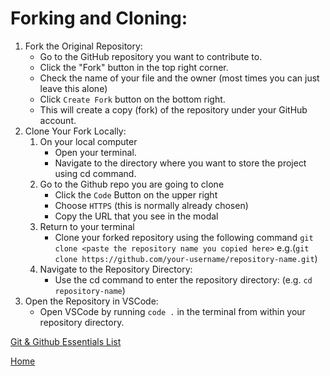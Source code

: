 # Forking and Cloning:

1. Fork the Original Repository:
    - Go to the GitHub repository you want to contribute to.
    - Click the "Fork" button in the top right corner.
    - Check the name of your file and the owner (most times you can just leave this alone)
    - Click `Create Fork` button on the bottom right.
    - This will create a copy (fork) of the repository under your GitHub account.
1. Clone Your Fork Locally:
    1. On your local computer
        - Open your terminal.
        - Navigate to the directory where you want to store the project using cd command.
    2.  Go to the Github repo you are going to clone
        - Click the `Code` Button on the upper right
        - Choose `HTTPS` (this is normally already chosen)
        - Copy the URL that you see in the modal
    3. Return to your terminal
        - Clone your forked repository using the following command `git clone <paste the repository name you copied here>`  e.g.(`git clone https://github.com/your-username/repository-name.git`)
    4. Navigate to the Repository Directory: 
        - Use the cd command to enter the repository directory: (e.g. `cd repository-name`)
1. Open the Repository in VSCode:
    - Open VSCode by running `code .` in the terminal from within your repository directory.

[Git & Github Essentials List](../git-and-github.md)

[Home](https://github.com/10-3-pursuit/10-3-resources/tree/main)